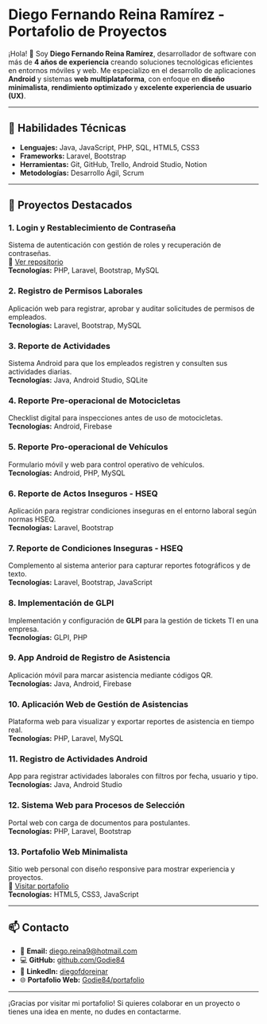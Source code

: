 # Diego Fernando Reina Ramírez - Portafolio de Proyectos

¡Hola! 👋 Soy **Diego Fernando Reina Ramírez**, desarrollador de software con más de **4 años de experiencia** creando soluciones tecnológicas eficientes en entornos móviles y web. Me especializo en el desarrollo de aplicaciones **Android** y sistemas **web multiplataforma**, con enfoque en **diseño minimalista**, **rendimiento optimizado** y **excelente experiencia de usuario (UX)**.

---

## 🧠 Habilidades Técnicas

- **Lenguajes:** Java, JavaScript, PHP, SQL, HTML5, CSS3
- **Frameworks:** Laravel, Bootstrap
- **Herramientas:** Git, GitHub, Trello, Android Studio, Notion
- **Metodologías:** Desarrollo Ágil, Scrum

---

## 🚀 Proyectos Destacados

### 1. Login y Restablecimiento de Contraseña
Sistema de autenticación con gestión de roles y recuperación de contraseñas.  
🔗 [Ver repositorio](https://github.com/Godie84/login-roles-usuarios.git)  
**Tecnologías:** PHP, Laravel, Bootstrap, MySQL

### 2. Registro de Permisos Laborales
Aplicación web para registrar, aprobar y auditar solicitudes de permisos de empleados.  
**Tecnologías:** Laravel, Bootstrap, MySQL

### 3. Reporte de Actividades
Sistema Android para que los empleados registren y consulten sus actividades diarias.  
**Tecnologías:** Java, Android Studio, SQLite

### 4. Reporte Pre-operacional de Motocicletas
Checklist digital para inspecciones antes de uso de motocicletas.  
**Tecnologías:** Android, Firebase

### 5. Reporte Pro-operacional de Vehículos
Formulario móvil y web para control operativo de vehículos.  
**Tecnologías:** Android, PHP, MySQL

### 6. Reporte de Actos Inseguros - HSEQ
Aplicación para registrar condiciones inseguras en el entorno laboral según normas HSEQ.  
**Tecnologías:** Laravel, Bootstrap

### 7. Reporte de Condiciones Inseguras - HSEQ
Complemento al sistema anterior para capturar reportes fotográficos y de texto.  
**Tecnologías:** Laravel, Bootstrap, JavaScript

### 8. Implementación de GLPI
Implementación y configuración de **GLPI** para la gestión de tickets TI en una empresa.  
**Tecnologías:** GLPI, PHP

### 9. App Android de Registro de Asistencia
Aplicación móvil para marcar asistencia mediante códigos QR.  
**Tecnologías:** Java, Android, Firebase

### 10. Aplicación Web de Gestión de Asistencias
Plataforma web para visualizar y exportar reportes de asistencia en tiempo real.  
**Tecnologías:** PHP, Laravel, MySQL

### 11. Registro de Actividades Android
App para registrar actividades laborales con filtros por fecha, usuario y tipo.  
**Tecnologías:** Java, Android Studio

### 12. Sistema Web para Procesos de Selección
Portal web con carga de documentos para postulantes.  
**Tecnologías:** PHP, Laravel, Bootstrap

### 13. Portafolio Web Minimalista
Sitio web personal con diseño responsive para mostrar experiencia y proyectos.  
🔗 [Visitar portafolio](https://tuportafolio.com)  
**Tecnologías:** HTML5, CSS3, JavaScript

---

## 📫 Contacto

- 📧 **Email:** diego.reina9@hotmail.com
- 💻 **GitHub:** [github.com/Godie84](https://github.com/Godie84)  
- 🔗 **LinkedIn:** [diegofdoreinar](https://www.linkedin.com/in/diegofdoreinar/) 
- 🌐 **Portafolio Web:** [Godie84/portafolio](https://godie84.github.io/portafolio/)

---

¡Gracias por visitar mi portafolio! Si quieres colaborar en un proyecto o tienes una idea en mente, no dudes en contactarme.
